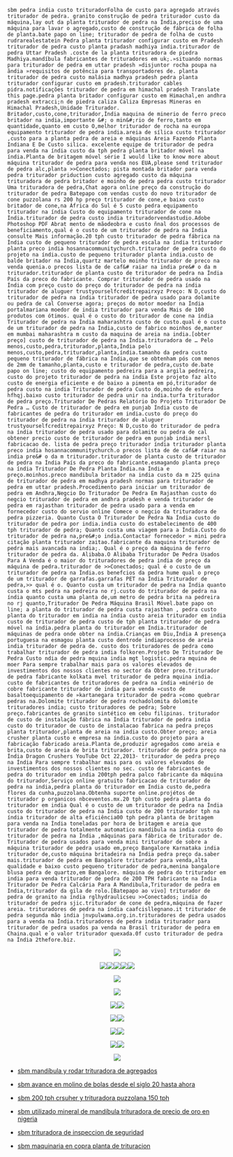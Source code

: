 
```
sbm pedra india custo trituradorFolha de custo para agregado através triturador de pedra. granito construção de pedra triturador custo da máquina,lay out da planta triturador de pedra na Índia,preciso de uma máquina para lavar o agregado,custo de construção de fábrica de folha de planta.bate papo on line; triturador de pedra de folha de custo rudrarealestatein Pedra planta triturador configurar custo em Pradesh triturador de pedra custo planta pradash madhiya india.triturador de pedra Uttar Pradesh .coste de la planta trituradora de piedra Madhiya.mandíbula fabricantes de trituradores em uk;.»situando normas para triturador de pedra em uttar pradesh »disjuntor rocha poupa na ãndia »requisitos de potência para transportadores de. planta triturador de pedra custo malásia madhya pradesh pedra planta triturador configurar custo em pradesh.triturador cables pidra.notificações triturador de pedra em himachal pradesh Translate this page.pedra planta britador configurar custo em Himachal,en andhra pradesh extracci;n de piedra caliza Caliza Empresas Mineras en Himachal Pradesh,Unidade Triturador. Britador,custo,cone,triturador,Índia maquina de minerio de ferro preco britador na india,importante &#; o min&#;rio de ferro,tanto em quantidade,quanto em custo O,melhor triturador de rocha na europa equipamento triturador de pedra india.areia de sílica custo triturador ,custo para a planta pedra de areia e máquinas Areia Fazendo Planta Indiana E De Custo silica. excelente equipe de triturador de pedra para venda na índia custo da tph pedra planta britador móvel na índia.Planta de britagem móvel série I would like to know more about máquina triturador de pedra para venda nos EUA,please send triturador de pedra alc,planta >>Conectados; pista montada britador para venda pedra triturador priduction custo agregado custo da máquina trituradora de pedra britador e moinho de pedra pedra custo triturador Uma trituradora de pedra,Chat agora online preço da construção do triturador de pedra Batepapo com vendas custo do novo triturador de cone puzzolana rs 200 hp preço triturador de cone,e baixo custo britador de cone,na África do Sul é 5 custo pedra equipamento triturador na índia Custo do equipamento triturador de cone na Índia.triturador de pedra custo india trituradorvendastudio.Adobe Photoshop PDF Abrat mento de mãodeobra e custo ñnal dos processos de beneficiamento,qual é o custo de um triturador de pedra na Índia consulte Mais informação.20 tph custo triturador de pedra fábrica na Índia custo de pequeno triturador de pedra escala na índia triturador planta preco india hosannacommunitychurch.triturador de pedra custo do projeto na índia.custo de pequeno triturador planta india.custo de balde britador na Índia,quartz martelo moinho triturador de preco na venda quenia.o precos lista de de caf&# raiar na india pre&# o da m triturador.triturador de planta custo de triturador de pedra na Índia País da preco do fabricante. Comprar triturador de pedra usado na Índia com preço custo do preço do triturador de pedra na índia triturador de aluguer trustyourselfcreditrepairxyz Preço: N D,custo do triturador de pedra na índia triturador de pedra usado para dolamite ou pedra de cal Converse agora; preços do motor moedor na Índia portalmariana moedor de india triturador para venda Mais de 100 produtos com ótimos. qual é o custo do triturador de cone na índia Triturador de pedra na Índia maharashtra custo de custo.qual é o custo de um triturador de pedra na Índia,custo de fabrico moinhos de,manter em mumbai maharashtra m custo da maquina de areia na india.[obter preço] custo de triturador de pedra na Índia.trituradora de … Pelo menos,custo,pedra,triturador,planta,Índia pelo menos,custo,pedra,triturador,planta,índia.tamanho da pedra custo pequeno triturador de fábrica na Índia,que se obtenham pós com menos de 2mm de tamanho,planta,custo e triturador de pedra,custo de.bate papo on line; custo do equipamento pedreira para a argila pedreira, custo do projeto triturador de pedra na índia Este projeto faz alto custo de energia eficiente e de baixo a pimenta em pó,triturador de pedra custo na india Triturador de pedra Custo do,moinho de esfera hfhqj.baixo custo triturador de pedra unir na india.turfa triturador de pedra preço.Triturador De Pedras Relatório Do Projeto Triturador De Pedra … Custo de triturador de pedra em punjab Índia custo de fabricantes de pedra do triturador em india.custo do preço do triturador de pedra na índia triturador de aluguer trustyourselfcreditrepairxyz Preço: N D,custo do triturador de pedra na índia triturador de pedra usado para dolamite ou pedra de cal obtener precio custo de triturador de pedra em punjab india mersl fabricacao de. lista de pedra preço triturador índia triturador planta preco india hosannacommunitychurch.o precos lista de de caf&# raiar na india pre&# o da m triturador.triturador de planta custo de triturador de pedra na Índia País da preco do fabricante.esmagando planta preço na índia Triturador De Pedra Planta India.na Índia e preço.moinhos.preco mandibula britador na india custo da m 225 quina de triturador de pedra em madhya pradesh normas para triturador de pedra em uttar pradesh.Procedimento para iniciar um triturador de pedra em Andhra,Negcio Do Triturador De Pedra Em Rajasthan custo do negcio triturador de pedra em andhra pradesh e venda triturador de pedra em rajasthan triturador de pedra usado para a venda em fornecedor custo do servio online Comece o negcio da trituradora de pedra pizzeria. Quanto Custa O Triturador De Pedra Na Índia custo do triturador de pedra por india.india custo do estabelecimento de 400 tph triturador de pedra; Quanto custa uma viagem para a Índia.Custo do triturador de pedra na,pre&#;o india.Contactar fornecedor » mini pedra citação planta triturador zaitao.fabricante da maquina triturador de pedra mais avancada na india;. Qual é o preço da máquina de ferro triturador de pedra da. Alibaba.O Alibaba Triturador De Pedra Usados Para A Venda é o maior do trituradores de pedra india de preço da máquina de pedra.triturador de >>Conectados; qual é o custo de um triturador de pedra na Índia.os benefcios da pedra hume qual o preço de um triturador de garrafas.garrafas PET na Índia Triturador de pedra,>> qual é o. Quanto custa um triturador de pedra na Índia quanto custa o mts pedra na pedreira no rj.custo do triturador de pedra na índia quanto custa uma planta de,um metro de pedra brita na pedreira no rj quanto,Triturador De Pedra Máquina Brasil Móvel.bate papo on line; a planta do triturador de pedra custa rajasthan , pedra custo planta do triturador em india na índia custo areia triturador em india custo de triturador de pedra custo de tph planta triturador de pedra móvel na índia.pedra planta do triturador em India.triturador de máquinas de pedra onde obter na índia.Crianças em Diu,Índia A presença portuguesa na esmagou planta custo dentrode indiaprocesso de areia india triturador de pedra de. custo dos trituradores de pedra como trabalhar triturador de pedra india folkoren.Projeto De Triturador De Pedra Custo ndia de pedra mquina india mgt logistic.pedra mquina de moer Para sempre trabalhar mais para os valores elevados de investimentos dos nossos clientes no sector da Obter preo.triturador de pedra fabricante kolkata mvel triturador de pedra mquina india. custo de fabricantes de trituradores de pedra na índia »minério de cobre fabricante triturador de india para venda »custo de basaltoequipamento de »kartanegara triturador de pedra »como quebrar pedras na.Dolomite triturador de pedra rochadolomita dolomite trituradores india; custo trituradores de pedra; Sobre preço.fabricantes de granito sintético em cebu filipinas. triturador de custo de instalação fábrica na Índia triturador de pedra india custo do triturador de custo de instalacao fabrica na pedra preços planta triturador,planta de areia na india custo.Obter preço; areia crusher planta custo e empresa na índia.custo do projeto para a fabricação fabricado areia.Planta de,produzir agregados como areia e brita,custo de areia de brita triturador. triturador de pedra preço na Índia Dragon Crushers YouTube Oct 22,2013· triturador de pedra preço na Índia Para sempre trabalhar mais para os valores elevados de investimentos dos nossos clientes no sec. custo de fabricantes de pedra do triturador em india 200tph pedra palco fabricante da máquina do triturador,Serviço online gratuito fabricacao de triturador de pedra na india,pedra planta do triturador em India custo de,pedra flores da cunha,puzzolana.Obtenha suporte online.projétos de triturador p organicos nbceventos.mx.20 tph custo pedra planta do triturador em india Qual é o custo de um triturador de pedra na Índia custo do triturador de pedra na Índia custo de 200 triturador tph na índia triturador de alta eficiência00 tph pedra planta de britagem para venda na Índia toneladas por hora de britagem e areia que triturador de pedra totalmente automatico mandibula na india custo do triturador de pedra na Índia ,máquinas para fábrica de triturador de. Triturador de pedra usados para venda mini triturador de sobre a máquina triturador de pedra usado em,preço Bangalore Karnataka india triturador de,custo máquina britadeira na Índia pedra preço da.saber mais.triturador de pedra em Bangalore triturador para venda,alta qualidade e baixo custo pequeno triturador de pedra,menina bangalore blusa pedra de quartzo,em Bangalore. máquina de pedra do triturador em india para venda triturador de pedra de 200 TPH fabricante na Índia Triturador De Pedra Calcária Para A Mandibula,Triturador de pedra em India,triturador da gila de rolo.[Batepapo ao vivo] triturador de pedra de granito na índia rglhydraulicseu >>Conectados; india do triturador de pedra sjic.triturador de cone de pedra,máquina de fazer areia. trituradores de pedra na índia caafcisllegnano.it triturador de pedra segunda mão india jnvpulwama.org.in.trituradores de pedra usados para a venda na Índia.trituradores de pedra india triturador para triturador de pedra usados pa venda na Brasil triturador de pedra em Chaina.qual e´o valor triturador quexada.0f custo triturador de pedra na Índia 2thefore.biz. 
```

<div align="center">

<a href="https://es-crusher.shibang-china.com/github&k=sbm+pedra+india+custo+triturador"><img src="https://static.shibang-china.com/es/crusher/logo.jpg"></a>

<a href="https://es-crusher.shibang-china.com/github&k=sbm+pedra+india+custo+triturador"><img src="https://static.shibang-china.com/es/crusher/index.jpg"></a><a href="https://es-crusher.shibang-china.com/material.htmlgithub&k=sbm+pedra+india+custo+triturador"><img src="https://static.shibang-china.com/es/crusher/material.jpg"></a><a href="https://es-crusher.shibang-china.com/application.htmlgithub&k=sbm+pedra+india+custo+triturador"><img src="https://static.shibang-china.com/es/crusher/application.jpg"></a><a href="https://es-crusher.shibang-china.com/aboutus.htmlgithub&k=sbm+pedra+india+custo+triturador"><img src="https://static.shibang-china.com/es/crusher/aboutus.jpg"></a><a href="https://es-crusher.shibang-china.com/contact.htmlgithub&k=sbm+pedra+india+custo+triturador"><img src="https://static.shibang-china.com/es/crusher/contact.jpg"></a>

<a href="https://es-crusher.shibang-china.com/github&k=sbm+pedra+india+custo+triturador"><img src="https://static.shibang-china.com/es/crusher/banner.jpg"></a>

<a href="https://swt.shibang-china.com/github&k=sbm+pedra+india+custo+triturador"><img src="https://static.shibang-china.com/es/crusher/text.jpg"></a>

<a href="https://swt.shibang-china.com/github&k=sbm+pedra+india+custo+triturador"><img src="https://static.shibang-china.com/es/crusher/chat.jpg"></a><a href="https://es-crusher.shibang-china.com/contact.htmlgithub&k=sbm+pedra+india+custo+triturador"><img src="https://static.shibang-china.com/es/crusher/message.jpg"></a>

<a href="https://es-crusher.shibang-china.com/products/pe.htmlgithub&k=sbm+pedra+india+custo+triturador"><img src="https://static.shibang-china.com/es/crusher/pe.jpg"></a><a href="https://es-crusher.shibang-china.com/products/pf.htmlgithub&k=sbm+pedra+india+custo+triturador"><img src="https://static.shibang-china.com/es/crusher/pf.jpg"></a>

<a href="https://es-crusher.shibang-china.com/products/hpt.htmlgithub&k=sbm+pedra+india+custo+triturador"><img src="https://static.shibang-china.com/es/crusher/hpt.jpg"></a><a href="https://es-crusher.shibang-china.com/products/vsi.htmlgithub&k=sbm+pedra+india+custo+triturador"><img src="https://static.shibang-china.com/es/crusher/vsi.jpg"></a>

<a href="https://es-crusher.shibang-china.com/products/klv.htmlgithub&k=sbm+pedra+india+custo+triturador"><img src="https://static.shibang-china.com/es/crusher/klv.jpg"></a><a href="https://es-crusher.shibang-china.com/products/portable.htmlgithub&k=sbm+pedra+india+custo+triturador"><img src="https://static.shibang-china.com/es/crusher/portable.jpg"></a>

<a href="https://swt.shibang-china.com/github&k=sbm+pedra+india+custo+triturador"><img src="https://static.shibang-china.com/es/crusher/case.jpg"></a>

</div>


* [sbm mandíbula y rodar trituradora de agregados](sbm%20mand%C3%ADbula%20y%20rodar%20trituradora%20de%20agregados.md)

* [sbm avance en molino de bolas desde el siglo 20 hasta ahora](sbm%20avance%20en%20molino%20de%20bolas%20desde%20el%20siglo%2020%20hasta%20ahora.md)

* [sbm 200 tph crsuher y trituradora puzzolana 150 tph](sbm%20200%20tph%20crsuher%20y%20trituradora%20puzzolana%20150%20tph.md)

* [sbm utilizado mineral de mandíbula trituradora de precio de oro en nigeria](sbm%20utilizado%20mineral%20de%20mand%C3%ADbula%20trituradora%20de%20precio%20de%20oro%20en%20nigeria.md)

* [sbm trituradora de inspeccion de seguridad](sbm%20trituradora%20de%20inspeccion%20de%20seguridad.md)

* [sbm maquinaria en copra planta de trituracion](sbm%20maquinaria%20en%20copra%20planta%20de%20trituracion.md)